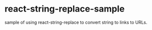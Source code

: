 # react-string-replace-sample
sample of using react-string-replace to convert string to links to URLs.
